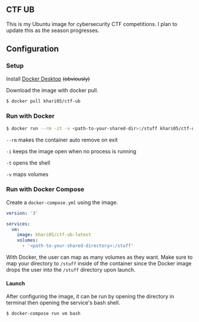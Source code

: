 ## CTF UB
This is my Ubuntu image for cybersecurity CTF competitions. I plan to update this as the season progresses.

## Configuration

### Setup

Install [Docker Desktop](https://www.docker.com/products/docker-desktop) ~~(obviously)~~

Download the image with docker pull.
```bash
$ docker pull khari05/ctf-ub
```
### Run with Docker
```bash
$ docker run --rm -it -v <path-to-your-shared-dir>:/stuff khari05/ctf-ub
```
`--rm` makes the container auto remove on exit

`-i` keeps the image open when no process is running

`-t` opens the shell

`-v` maps volumes

### Run with Docker Compose

Create a `docker-compose.yml` using the image.
```yaml
version: '3'

services:
  vm:
    image: khari05/ctf-ub:latest
    volumes:
      - '<path-to-your-shared-directory>:/stuff'
```
With Docker, the user can map as many volumes as they want. Make sure to map your directory to `/stuff` inside of the container since the Docker image drops the user into the `/stuff` directory upon launch.

#### Launch

After configuring the image, it can be run by opening the directory in terminal then opening the service's bash shell.
```bash
$ docker-compose run vm bash
```